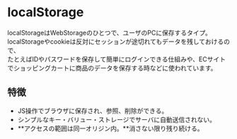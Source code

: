 # localStorage

localStorageはWebStorageのひとつで、ユーザのPCに保存するタイプ。  
localStorageやcookieは反対にセッションが途切れてもデータを残しておけるので、  
たとえばIDやパスワードを保存して簡単にログインできる仕組みや、ECサイトでショッピングカートに商品のデータを保存する時などに使われています。

## 特徴

- JS操作でブラウザに保存され、参照、削除ができる。
- シンプルなキー・バリュー・ストレージでサーバに自動送信されない。
- **アクセスの範囲は同一オリジン内。**消さない限り残り続ける。
